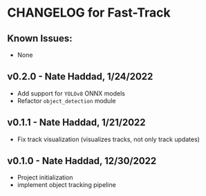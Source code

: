 # CHANGELOG for Fast-Track

## Known Issues:
- None

## v0.2.0 - Nate Haddad, 1/24/2022
- Add support for `YOLOv8` ONNX models
- Refactor `object_detection` module

## v0.1.1 - Nate Haddad, 1/21/2022
- Fix track visualization (visualizes tracks, not only track updates)

## v0.1.0 - Nate Haddad, 12/30/2022
- Project initialization
- implement object tracking pipeline
